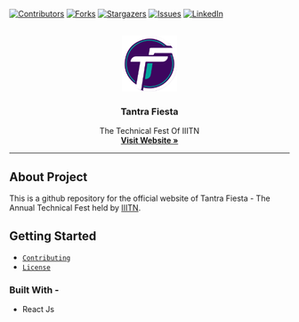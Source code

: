 <div id="top"></div>

[![Contributors][contributors-shield]][contributors-url]
[![Forks][forks-shield]][forks-url]
[![Stargazers][stars-shield]][stars-url]
[![Issues][issues-shield]][issues-url]
[![LinkedIn][linkedin-shield]][linkedin-url]



<!-- PROJECT LOGO -->
<br />
<div align="center">
  <a href="https://github.com/Kirito64/TF2021">
    <img src="https://raw.githubusercontent.com/bhavesh-chaudhari/Healthify/main/images/tf-github-circle.png" alt="Logo" width="100" height="100">
  </a>

  <h3 align="center">Tantra Fiesta</h3>

  <p align="center">
    The Technical Fest Of IIITN
    <br />
    <a href="https://tantrafiesta2k21.web.app/"><strong>Visit Website »</strong></a>
  </p>
</div>

<hr>

## About Project

This is a github repository for the official website of Tantra Fiesta - The Annual Technical Fest held by [IIITN](https://twitter.com/iiitn_official?lang=en).

## Getting Started

- [`Contributing`](https://github.com/Kirito64/TF2021/blob/master/CONTRIBUTING.md)
- [`License`](https://github.com/Kirito64/TF2021/blob/master/LICENSE)

### Built With - 
- React Js


<!-- MARKDOWN LINKS & IMAGES -->
<!-- https://www.markdownguide.org/basic-syntax/#reference-style-links -->
[contributors-shield]: https://img.shields.io/github/contributors/Kirito64/TF2021.svg?style=for-the-badge
[contributors-url]: https://github.com/Kirito64/TF2021/graphs/contributors
[forks-shield]: https://img.shields.io/github/forks/Kirito64/TF2021.svg?style=for-the-badge
[forks-url]: https://github.com/Kirito64/TF2021/network/members
[stars-shield]: https://img.shields.io/github/stars/Kirito64/TF2021.svg?style=for-the-badge
[stars-url]: https://github.com/Kirito64/TF2021/stargazers
[issues-shield]: https://img.shields.io/github/issues/Kirito64/TF2021.svg?style=for-the-badge
[issues-url]: https://github.com/Kirito64/TF2021/issues
[license-shield]: https://img.shields.io/github/license/Kirito64/TF2021.svg?style=for-the-badge
[license-url]: https://github.com/Kirito64/TF2021/blob/master/LICENSE.txt
[linkedin-shield]: https://img.shields.io/badge/-LinkedIn-black.svg?style=for-the-badge&logo=linkedin&colorB=555
[linkedin-url]:https://www.linkedin.com/in/tantrafiesta-iiit-nagpur-53578b222/
[product-screenshot]: images/screenshot.png

